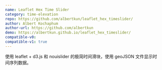 ```yaml
---
name: Leaflet Hex Time Slider
category: time-elevation
repo: https://github.com/albertkun/leaflet_hex_timeslider/
author: Albert Kochaphum
author-url: https://github.com/albertkun
demo: https://albertkun.github.io/leaflet_hex_timeslider/
compatible-v0:
compatible-v1: true
---
```


使用 leaflet + d3.js 和 nouislider 的极简时间滑块，使用 geoJSON 文件显示时间序列数据。
